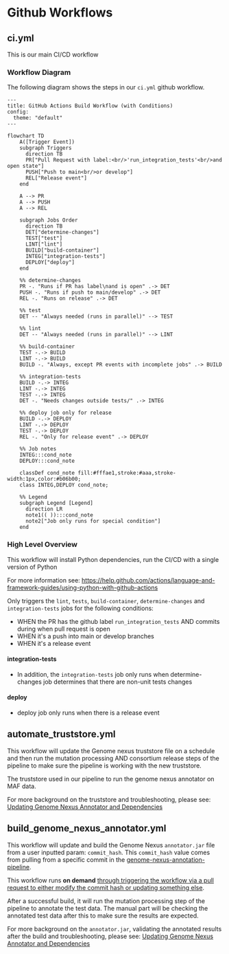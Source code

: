# Github Workflows

## ci.yml

This is our main CI/CD workflow

### Workflow Diagram

The following diagram shows the steps in our `ci.yml` github workflow.

```mermaid
---
title: GitHub Actions Build Workflow (with Conditions)
config:
  theme: "default"
---

flowchart TD
    A([Trigger Event])
    subgraph Triggers
      direction TB
      PR["Pull Request with label:<br/>'run_integration_tests'<br/>and open state"]
      PUSH["Push to main<br/>or develop"]
      REL["Release event"]
    end

    A --> PR
    A --> PUSH
    A --> REL

    subgraph Jobs Order
      direction TB
      DET["determine-changes"]
      TEST["test"]
      LINT["lint"]
      BUILD["build-container"]
      INTEG["integration-tests"]
      DEPLOY["deploy"]
    end

    %% determine-changes
    PR -. "Runs if PR has label\nand is open" .-> DET
    PUSH -. "Runs if push to main/develop" .-> DET
    REL -. "Runs on release" .-> DET

    %% test
    DET -- "Always needed (runs in parallel)" --> TEST

    %% lint
    DET -- "Always needed (runs in parallel)" --> LINT

    %% build-container
    TEST -.-> BUILD
    LINT -.-> BUILD
    BUILD -. "Always, except PR events with incomplete jobs" .-> BUILD

    %% integration-tests
    BUILD -.-> INTEG
    LINT -.-> INTEG
    TEST -.-> INTEG
    DET -. "Needs changes outside tests/" .-> INTEG

    %% deploy job only for release
    BUILD -.-> DEPLOY
    LINT -.-> DEPLOY
    TEST -.-> DEPLOY
    REL -. "Only for release event" .-> DEPLOY

    %% Job notes
    INTEG:::cond_note
    DEPLOY:::cond_note

    classDef cond_note fill:#fffae1,stroke:#aaa,stroke-width:1px,color:#b06b00;
    class INTEG,DEPLOY cond_note;

    %% Legend
    subgraph Legend [Legend]
      direction LR
      note1(( )):::cond_note
      note2["Job only runs for special condition"]
    end
```

### High Level Overview

This workflow will install Python dependencies, run the CI/CD with a single version of Python

For more information see: https://help.github.com/actions/language-and-framework-guides/using-python-with-github-actions

Only triggers the `lint`, `tests`, `build-container`, `determine-changes` and `integration-tests` jobs for the following conditions:

  - WHEN the PR has the github label `run_integration_tests` AND commits during when pull request is open 
  - WHEN it's a push into main or develop branches
  - WHEN it's a release event

#### integration-tests

 - In addition, the `integration-tests` job only runs when determine-changes job determines that there are non-unit tests changes

#### deploy

 - deploy job only runs when there is a release event


## automate_truststore.yml

This workflow will update the Genome nexus truststore file on a schedule and then run the mutation processing AND consortium release steps of the pipeline to make sure the pipeline is working with the new truststore.

The truststore used in our pipeline to run the genome nexus annotator on MAF data.

For more background on the truststore and troubleshooting, please see:
[Updating Genome Nexus Annotator and Dependencies](https://sagebionetworks.jira.com/wiki/spaces/APGD/pages/3016687662/Updating+Genome+Nexus+Annotator+and+Dependencies#Updating-the-trust-ssl-file)


## build_genome_nexus_annotator.yml

This workflow will update and build the Genome Nexus `annotator.jar` file from a
user inputted param: `commit_hash`. This `commit_hash` value comes from pulling from a specific commit in the [genome-nexus-annotation-pipeline](github.com/genome-nexus/genome-nexus-annotation-pipeline).

This workflow runs **on demand** [through triggering the workflow via a pull request to either modify the commit hash or updating something else](https://github.com/Sage-Bionetworks/Genie/actions/workflows/build_genome_nexus_annotator.yml).

After a successful build, it will run the mutation processing step of the pipeline to annotate the test data. The manual part will be checking the annotated test data after this to make sure the results are expected.

For more background on the `annotator.jar`, validating the annotated results after the build and troubleshooting, please see:
[Updating Genome Nexus Annotator and Dependencies](https://sagebionetworks.jira.com/wiki/spaces/APGD/pages/3016687662/Updating+Genome+Nexus+Annotator+and+Dependencies#Updating-the-annotator.jar)